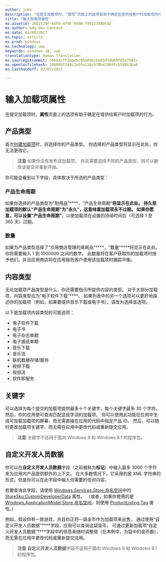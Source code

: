 ```yaml
---
author: jnHs
Description: "在提交加载项时，“属性”页面上的选项有助于确定在提供给客户时加载项的行为。"
title: "输入加载项属性"
ms.assetid: 26D2139F-66FD-479E-940B-7491238ADCAE
ms.author: wdg-dev-content
ms.date: 02/08/2017
ms.topic: article
ms.prod: windows
ms.technology: uwp
keywords: windows 10, uwp
translationtype: Human Translation
ms.sourcegitcommit: c6b64cff1bbebc8ba69bc6e03d34b69f85e798fc
ms.openlocfilehash: 186088f249c2e6fe116c970bd1969fcb59863ba6
ms.lasthandoff: 02/07/2017

---
```


# <a name="enter-add-on-properties"></a>输入加载项属性


在提交加载项时，**属性**页面上的选项有助于确定在提供给客户时加载项的行为。

## <a name="product-type"></a>产品类型

首次[创建加载项](set-your-add-on-product-id.md)时，将选择你的产品类型。 你选择的产品类型将显示在此处，你无法更改它。

> **注意**  如果你没有发布该加载项， 并且需要选择不同的产品类型，则可以删除该提交并重新开始。 

你可能会看到以下字段，具体取决于所选的产品类型：

### <a name="product-lifetime"></a>产品生命周期
如果你选择的产品类型为“耐用品”****，“产品生命周期”****将显示在此处。 持久型加载项的默认“产品生命周期”****为“永久”****，这意味着加载项永不过期。 如果你愿意，可以设置“产品生命周期”****，以使加载项在设置的持续时间后（可选择 1 至 365 天）过期。 

### <a name="quantity"></a>数量
如果为产品类型选择了“应用商店管理的易耗品”****，“数量”****将显示在此处。 你将需要输入 1 到 1000000 之间的数字。 此数量将在客户获取你的加载项时授予他们，并且应用商店将在应用报告客户使用该加载项时跟踪平衡。

## <a name="content-type"></a>内容类型

无论加载项产品类型是什么，你还需要指示所提供内容的类型。 对于大部分加载项，内容类型应为“电子软件下载”****。 如果列表中的另一个选项可以更好地描述你的加载项（例如，如果要提供音乐下载或电子书），请改为选择该选项。 

以下是加载项内容类型的可能选项：

-   电子软件下载
-   电子书
-   电子杂志单期
-   电子报纸单期
-   音乐下载
-   音乐流
-   联机数据存储/服务
-   视频下载
-   视频流
-   软件即服务

## <a name="keywords"></a>关键字

可以选择为每个提交的加载项提供最多十个关键字，每个关键字最多 30 个字符。 然后，你的应用便可查询匹配这些字词的加载项。 你可以使用此功能在应用中生成可加载加载项的屏幕，而无需直接在应用的代码中指定产品 ID。 然后，可以随时更改加载项关键字，而无需在应用中更改代码或重新提交应用。

> **注意**  关键字不适用于面向 Windows 8 和 Windows 8.1 的程序包。

## <a name="custom-developer-data"></a>自定义开发人员数据

你可以在**自定义开发人员数据**字段（之前被称为**标记**）中输入最多 3000 个字符来为应用内产品提供额外的上下文。 在大多数情况下，它采用的是 XML 字符串的形式，但是你可以在此字段中输入你需要的任何内容。

若要查询此字段，请使用 [Windows.Services.Store 命名空间](https://msdn.microsoft.com/en-us/library/windows/apps/windows.services.store.aspx)中的 [StoreSku.CustomDeveloperData](https://msdn.microsoft.com/en-us/library/windows/apps/windows.services.store.storesku.customdeveloperdata.aspx) 属性。 （或者，如果你使用的是 [Windows.ApplicationModel.Store 命名空间](https://msdn.microsoft.com/en-us/library/windows/apps/windows.applicationmodel.store.aspx)，则使用 [ProductListing.Tag](https://msdn.microsoft.com/en-us/library/windows/apps/windows.applicationmodel.store.productlisting.tag.aspx) 属性。)

例如，假设你有一款游戏，并且你正将一袋金币作为加载项来出售。 通过使用“自定义开发人员数据”****字段，应用可以查询这袋金币。 可通过更新加载项“自定义开发人员数据”****字段中的信息来随时调整值（在本例中，为袋中的金币数），而无需在应用中更改代码或重新提交应用。

> **注意**  **自定义开发人员数据**字段不适用于面向 Windows 8 和 Windows 8.1 的程序包。

 

 

 





